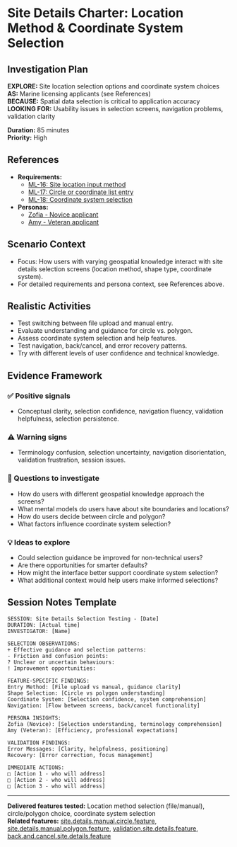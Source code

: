 # Site Details Charter: Location Method & Coordinate System Selection

## Investigation Plan

**EXPLORE:** Site location selection options and coordinate system choices  
**AS:** Marine licensing applicants (see References)  
**BECAUSE:** Spatial data selection is critical to application accuracy  
**LOOKING FOR:** Usability issues in selection screens, navigation problems, validation clarity

**Duration:** 85 minutes  
**Priority:** High

## References

- **Requirements:**
  - [ML-16: Site location input method](../user-stories/ML-16.choose.file.upload.or.manual.coordinate.entry.md)
  - [ML-17: Circle or coordinate list entry](../user-stories/ML-17.choose.circle.or.coordinate.list.entry.md)
  - [ML-18: Coordinate system selection](../user-stories/ML-18.choose.coordinate.system.md)
- **Personas:**
  - [Zofia - Novice applicant](../personas/zofia-novice-applicant.md)
  - [Amy - Veteran applicant](../personas/amy-veteran-applicant.md)

## Scenario Context

- Focus: How users with varying geospatial knowledge interact with site details selection screens (location method, shape type, coordinate system).
- For detailed requirements and persona context, see References above.

## Realistic Activities

- Test switching between file upload and manual entry.
- Evaluate understanding and guidance for circle vs. polygon.
- Assess coordinate system selection and help features.
- Test navigation, back/cancel, and error recovery patterns.
- Try with different levels of user confidence and technical knowledge.

## Evidence Framework

### ✅ Positive signals

- Conceptual clarity, selection confidence, navigation fluency, validation helpfulness, selection persistence.

### ⚠️ Warning signs

- Terminology confusion, selection uncertainty, navigation disorientation, validation frustration, session issues.

### 🤔 Questions to investigate

- How do users with different geospatial knowledge approach the screens?
- What mental models do users have about site boundaries and locations?
- How do users decide between circle and polygon?
- What factors influence coordinate system selection?

### 💡 Ideas to explore

- Could selection guidance be improved for non-technical users?
- Are there opportunities for smarter defaults?
- How might the interface better support coordinate system selection?
- What additional context would help users make informed selections?

## Session Notes Template

```
SESSION: Site Details Selection Testing - [Date]
DURATION: [Actual time]
INVESTIGATOR: [Name]

SELECTION OBSERVATIONS:
+ Effective guidance and selection patterns:
- Friction and confusion points:
? Unclear or uncertain behaviours:
! Improvement opportunities:

FEATURE-SPECIFIC FINDINGS:
Entry Method: [File upload vs manual, guidance clarity]
Shape Selection: [Circle vs polygon understanding]
Coordinate System: [Selection confidence, system comprehension]
Navigation: [Flow between screens, back/cancel functionality]

PERSONA INSIGHTS:
Zofia (Novice): [Selection understanding, terminology comprehension]
Amy (Veteran): [Efficiency, professional expectations]

VALIDATION FINDINGS:
Error Messages: [Clarity, helpfulness, positioning]
Recovery: [Error correction, focus management]

IMMEDIATE ACTIONS:
□ [Action 1 - who will address]
□ [Action 2 - who will address]
□ [Action 3 - who will address]
```

---

**Delivered features tested:** Location method selection (file/manual), circle/polygon choice, coordinate system selection  
**Related features:** [site.details.manual.circle.feature](../../test/features/site.details.manual.circle.feature), [site.details.manual.polygon.feature](../../test/features/site.details.manual.polygon.feature), [validation.site.details.feature](../../test/features/validation.site.details.feature), [back.and.cancel.site.details.feature](../../test/features/back.and.cancel.site.details.feature)
